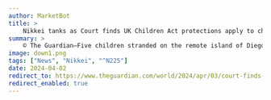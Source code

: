 ```yaml
---
author: MarketBot
title: >
    Nikkei tanks as Court finds UK Children Act protections apply to children stranded in Diego Garcia
summary: >
    © The Guardian—Five children stranded on the remote island of Diego Garcia in the Indian Ocean since October 2021 have won a case to be protected from harm in the same way as British children.
image: down1.png
tags: ["News", "Nikkei", "^N225"]
date: 2024-04-02
redirect_to: https://www.theguardian.com/world/2024/apr/03/court-finds-uk-children-act-protections-apply-to-children-stranded-in-diego-garcia
redirect_enabled: true
---
```

